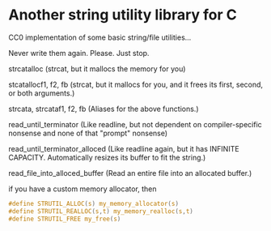 # Another string utility library for C

CC0 implementation of some basic string/file utilities...

Never write them again. Please. Just stop.

strcatalloc (strcat, but it mallocs the memory for you)

stcatallocf1, f2, fb (strcat, but it mallocs for you, and it frees its first, second, or both arguments.)

strcata, strcataf1, f2, fb (Aliases for the above functions.)

read_until_terminator (Like readline, but not dependent on compiler-specific nonsense and none of that "prompt" nonsense)

read_until_terminator_alloced (Like readline again, but it has INFINITE CAPACITY. Automatically resizes its buffer to fit the string.)

read_file_into_alloced_buffer (Read an entire file into an allocated buffer.)

if you have a custom memory allocator, then 
```c
#define STRUTIL_ALLOC(s) my_memory_allocator(s)
#define STRUTIL_REALLOC(s,t) my_memory_realloc(s,t)
#define STRUTIL_FREE my_free(s)
```
